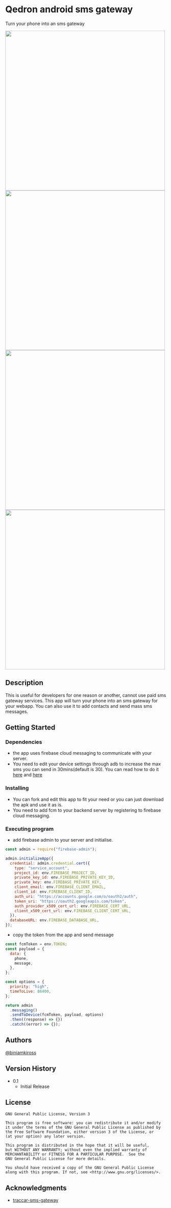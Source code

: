 # Qedron android sms gateway

Turn your phone into an sms gateway

<img src="https://github.com/user-attachments/assets/d9d1dd67-f670-4784-bb8e-f3c2d7394d7b" height="500">
    
<img src="https://github.com/user-attachments/assets/92c9e024-4210-4c74-a335-4acb5336b531" height="500">

<img src="https://github.com/user-attachments/assets/d507aff8-c141-4b95-a4a4-3c1ccad83db1" height="500">

<img src="https://github.com/user-attachments/assets/b05dca43-1bcb-4c16-b5ce-2a63bea32e7f" height="500">



## Description

This is useful for developers for one reason or another, cannot use paid sms gateway services. This app will turn your phone into an sms gateway for your webapp. You can also use it to add contacts and send mass sms messages.

## Getting Started

### Dependencies

- the app uses firebase cloud messaging to communicate with your server.
- You need to edit your device settings through adb to increase the max sms you can send in 30mins(default is 30). You can read how to do it [here](https://www.xda-developers.com/change-sms-limit-android/) and [here](https://www.xda-developers.com/install-adb-windows-macos-linux/)

### Installing

- You can fork and edit this app to fit your need or you can just download the apk and use it as is.
- You need to add fcm to your backend server by registering to firebase cloud messaging.


### Executing program

- add firebase admin to your server and initialise.

```js
const admin = require("firebase-admin");

admin.initializeApp({
  credential: admin.credential.cert({
    type: "service_account",
    project_id: env.FIREBASE_PROJECT_ID,
    private_key_id: env.FIREBASE_PRIVATE_KEY_ID,
    private_key: env.FIREBASE_PRIVATE_KEY,
    client_email: env.FIREBASE_CLIENT_EMAIL,
    client_id: env.FIREBASE_CLIENT_ID,
    auth_uri: "https://accounts.google.com/o/oauth2/auth",
    token_uri: "https://oauth2.googleapis.com/token",
    auth_provider_x509_cert_url: env.FIREBASE_CERT_URL,
    client_x509_cert_url: env.FIREBASE_CLIENT_CERT_URL,
  }),
  databaseURL: env.FIREBASE_DATABASE_URL,
});
```

- copy the token from the app and send message

```js
const fcmToken = env.TOKEN;
const payload = {
  data: {
    phone,
    message,
  },
};

const options = {
  priority: "high",
  timeToLive: 86400,
};

return admin
  .messaging()
  .sendToDevice(fcmToken, payload, options)
  .then((response) => {})
  .catch((error) => {});
```

<!-- ## Help

Any advise for common problems or issues.

```
command to run if program contains helper info
``` -->

## Authors

[@biniamkiross](https://x.com/biniamkiross)

## Version History

<!-- * 0.2
    * Various bug fixes and optimizations
    * See [commit change]() or See [release history]() -->

- 0.1
  - Initial Release

## License

    GNU General Public License, Version 3

    This program is free software: you can redistribute it and/or modify
    it under the terms of the GNU General Public License as published by
    the Free Software Foundation, either version 3 of the License, or
    (at your option) any later version.

    This program is distributed in the hope that it will be useful,
    but WITHOUT ANY WARRANTY; without even the implied warranty of
    MERCHANTABILITY or FITNESS FOR A PARTICULAR PURPOSE.  See the
    GNU General Public License for more details.

    You should have received a copy of the GNU General Public License
    along with this program. If not, see <http://www.gnu.org/licenses/>.

## Acknowledgments

- [traccar-sms-gateway](https://github.com/traccar/traccar-sms-gateway/blob/master/README.md)
